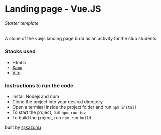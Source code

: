 # Landing page - Vue.JS 
###### Starter template

A clone of the vuejs landing page build as an activity for the club students

### Stacks used
- Html 5 
- [Sass](https://sass-lang.com) 
- [Vite](https://vitejs.dev)


### Instructions to run the code

- Install Nodejs and npm 
- Clone the project into your desired directory
- Open a terminal inside the project folder and run `npm install`
- To start the project, run `npm run dev`
- To build the project, run `npm run build`

built by [@kazuma](https://kazuma.in)